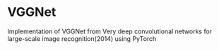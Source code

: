 # VGGNet
Implementation of VGGNet from Very deep convolutional networks for large-scale image recognition(2014) using PyTorch
